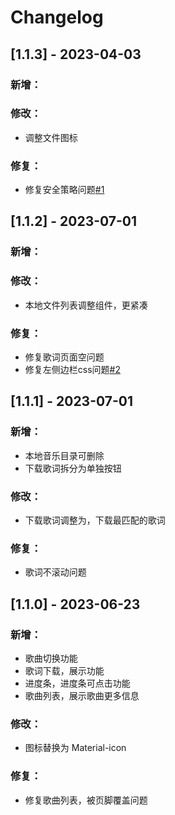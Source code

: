 # Changelog




## [1.1.3] - 2023-04-03
### 新增：
### 修改：
* 调整文件图标
### 修复：
* 修复安全策略问题[#1](https://github.com/chalmery/electron-music/issues/1)


## [1.1.2] - 2023-07-01

### 新增：

### 修改：

* 本地文件列表调整组件，更紧凑

### 修复：

* 修复歌词页面空问题
* 修复左侧边栏css问题[#2](https://github.com/chalmery/electron-music/pull/2)

## [1.1.1] - 2023-07-01

### 新增：

* 本地音乐目录可删除
* 下载歌词拆分为单独按钮

### 修改：

* 下载歌词调整为，下载最匹配的歌词

### 修复：

* 歌词不滚动问题

## [1.1.0] - 2023-06-23

### 新增：

* 歌曲切换功能
* 歌词下载，展示功能
* 进度条，进度条可点击功能
* 歌曲列表，展示歌曲更多信息

### 修改：

* 图标替换为 Material-icon

### 修复：

* 修复歌曲列表，被页脚覆盖问题
